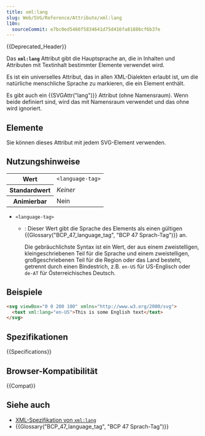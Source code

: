 ```yaml
---
title: xml:lang
slug: Web/SVG/Reference/Attribute/xml:lang
l10n:
  sourceCommit: e7bc0ed5466f5834641d75d416fa81886cf6b37e
---
```


{{Deprecated_Header}}

Das **`xml:lang`** Attribut gibt die Hauptsprache an, die in Inhalten und Attributen mit Textinhalt bestimmter Elemente verwendet wird.

Es ist ein universelles Attribut, das in allen XML-Dialekten erlaubt ist, um die natürliche menschliche Sprache zu markieren, die ein Element enthält.

Es gibt auch ein {{SVGAttr("lang")}} Attribut (ohne Namensraum). Wenn beide definiert sind, wird das mit Namensraum verwendet und das ohne wird ignoriert.

## Elemente

Sie können dieses Attribut mit jedem SVG-Element verwenden.

## Nutzungshinweise

<table class="properties">
  <tbody>
    <tr>
      <th scope="row">Wert</th>
      <td><code>&#x3C;language-tag></code></td>
    </tr>
    <tr>
      <th scope="row">Standardwert</th>
      <td><em>Keiner</em></td>
    </tr>
    <tr>
      <th scope="row">Animierbar</th>
      <td>Nein</td>
    </tr>
  </tbody>
</table>

- `<language-tag>`
  - : Dieser Wert gibt die Sprache des Elements als einen gültigen {{Glossary("BCP_47_language_tag", "BCP 47 Sprach-Tag")}} an.

    Die gebräuchlichste Syntax ist ein Wert, der aus einem zweistelligen, kleingeschriebenen Teil für die Sprache und einem zweistelligen, großgeschriebenen Teil für die Region oder das Land besteht, getrennt durch einen Bindestrich, z.B. `en-US` für US-Englisch oder `de-AT` für Österreichisches Deutsch.

## Beispiele

```html
<svg viewBox="0 0 200 100" xmlns="http://www.w3.org/2000/svg">
  <text xml:lang="en-US">This is some English text</text>
</svg>
```

## Spezifikationen

{{Specifications}}

## Browser-Kompatibilität

{{Compat}}

## Siehe auch

- [XML-Spezifikation von `xml:lang`](https://www.w3.org/TR/xml/#sec-lang-tag)
- {{Glossary("BCP_47_language_tag", "BCP 47 Sprach-Tag")}}
